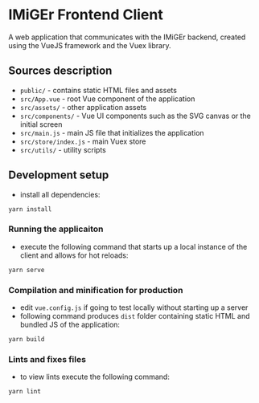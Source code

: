 # IMiGEr Frontend Client
A web application that communicates with the IMiGEr backend, created using the VueJS framework and the Vuex library.

## Sources description
- `public/` - contains static HTML files and assets
- `src/App.vue` - root Vue component of the application
- `src/assets/` - other application assets
- `src/components/` - Vue UI components such as the SVG canvas or the initial screen
- `src/main.js` - main JS file that initializes the application
- `src/store/index.js` - main Vuex store
- `src/utils/` - utility scripts

## Development setup
- install all dependencies:
```
yarn install
```

### Running the applicaiton
- execute the following command that starts up a local instance of the client and allows for hot reloads:
```
yarn serve
```

### Compilation and minification for production
- edit `vue.config.js` if going to test locally without starting up a server
- following command produces `dist` folder containing static HTML and bundled JS of the application:
```
yarn build
```

### Lints and fixes files
- to view lints execute the following command:
```
yarn lint
```

